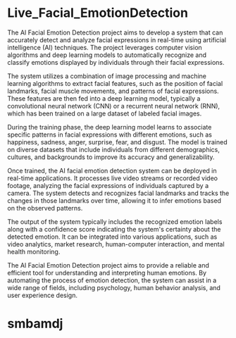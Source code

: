 # Live_Facial_EmotionDetection

The AI Facial Emotion Detection project aims to develop a system that can accurately detect and analyze facial expressions in real-time using artificial intelligence (AI) techniques. The project leverages computer vision algorithms and deep learning models to automatically recognize and classify emotions displayed by individuals through their facial expressions.

The system utilizes a combination of image processing and machine learning algorithms to extract facial features, such as the position of facial landmarks, facial muscle movements, and patterns of facial expressions. These features are then fed into a deep learning model, typically a convolutional neural network (CNN) or a recurrent neural network (RNN), which has been trained on a large dataset of labeled facial images.

During the training phase, the deep learning model learns to associate specific patterns in facial expressions with different emotions, such as happiness, sadness, anger, surprise, fear, and disgust. The model is trained on diverse datasets that include individuals from different demographics, cultures, and backgrounds to improve its accuracy and generalizability.

Once trained, the AI facial emotion detection system can be deployed in real-time applications. It processes live video streams or recorded video footage, analyzing the facial expressions of individuals captured by a camera. The system detects and recognizes facial landmarks and tracks the changes in those landmarks over time, allowing it to infer emotions based on the observed patterns.

The output of the system typically includes the recognized emotion labels along with a confidence score indicating the system's certainty about the detected emotion. It can be integrated into various applications, such as video analytics, market research, human-computer interaction, and mental health monitoring.

The AI Facial Emotion Detection project aims to provide a reliable and efficient tool for understanding and interpreting human emotions. By automating the process of emotion detection, the system can assist in a wide range of fields, including psychology, human behavior analysis, and user experience design.
# smbamdj
